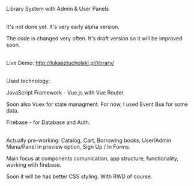 Library System with Admin & User Panels
<br />
<br />

It's not done yet. It's very early alpha version.

The code is changed very often. It's draft version so it will be improved soon.
<br />
<br />

Live Demo: http://lukasztucholski.pl/library/
<br />
<br />

Used technology:

JavaScript Framework - Vue.js with Vue Router.

Soon also Vuex for state managment. For now, I used Event Bus for some data.

Firebase - for Database and Auth.
<br />
<br />

Actually pre-working: Catalog, Cart, Borrowing books, User/Admin Menu/Panel in preview option, Sign Up / In Forms.

Main focus at components comunication, app structure, functionality, working with firebase.

Soon it will be has better CSS styling. With RWD of course.